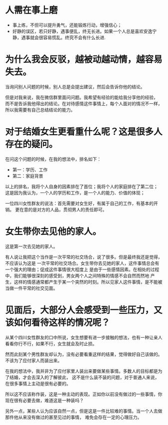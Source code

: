 # 人需在事上磨

- 事上练，不但可以提升勇气，还能锻炼行动，增强信心；
- 好静的误区，若只好静，遇事便乱，终无长进。如果一个人总是喜欢安逸宁静，遇事就会很容易慌乱。终究不会有什么长进.

# 为什么我会反驳，越被动越动情，越容易失去。

当询问别人问题的时候，别人总是会提出建议，然后会告诉你他的结论。

但是对我来说，我在微信群里面问问题。我希望有经验的能给我分享他的经验，
而不是告诉我他得出的结论。在对待感情这件事情上，每个人面对的情况不一样，
所以我需要有自己总结结论的能力。

# 对于结婚女生更看重什么呢？这是很多人存在的疑问。

在问这个问题的时候，在我的想法中，排名如下：

- 第一：学历、工作
- 第二：家庭背景

以上的排名，我将个人自身的因素排在了首位；我将个人的家庭排在了第二位；
这是因为我认为，一个人的学历和工作，是一个人的能力、价值的体现；

一位四川女性群友的说法：首先需要对女生好，有属于自己的工作，有基本的开销。
更在意的是对方的人品，贯彻男人的责任即可。

# 女生带你去见他的家人。

这是第一次去见她的家人。

有人说让我把这个当作是一次平常的社交场合，说了很多。但是最终我还是觉得，不应该认为这是
一次平常的社交场合。女生带你去见她的家人，这件事情总会有一个强大的理由；促成这件事情很大程度上
是由于一些感情因素。在相处的过程中，我们能够很深刻的感受到，男女两个人之间特殊的情感不会自然而然地
产生，这样的情感通常都产生于某一个突然的时刻。所以见家人这件事情，是不能被当做一件平常的社交见面。


# 见面后，大部分人会感受到一些压力，又该如何看待这样的情况呢？

从某个四川女性群友的口中所说，女生想要有进一步接触的想法，也有一种让亲人看看你行不行，如果不行，女生就会及时止损。

然而此刻某个男性群友却认为，没有必要看重这样的结果，觉得做好自己该做的。不该为了应付家人而装出来。

在我的想法中，我并非为了应付家里人装出来要做某些事情。多数人的目标都是为了结婚，才会去深入的了解彼此，
这不是什么装不装的问题，对于普通人来说，在很多事情上主动是很有必要的。

所以这不应该称作装，这是一种主动的表现。正如你以前没有做过的一些事情，你现在很有必要去做，难道这是一种装吗？

另外一点，某些人认为应该自然一点，但是这是一件比较难的事情。当一个人去做那件他从来没有做过的甚至见过的事情，
难免会存在一定的心理压力。
